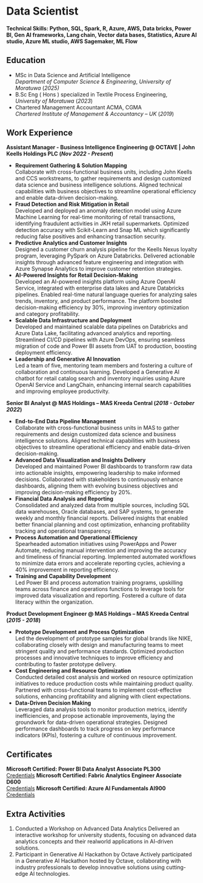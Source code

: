 # Data Scientist

#### Technical Skills: Python, SQL, Spark, R, Azure, AWS, Data bricks, Power BI, Gen AI frameworks, Lang chain, Vector data bases, Statistics, Azure AI studio, Azure ML studio, AWS Sagemaker, ML Flow

## Education
- MSc in Data Science and Artificial Intelligence \
_Department of Computer Science & Engineering_,
_University of Moratuwa_ (_2025)_								       		
- B.Sc Eng ( Hons ) specialized in Textile Process Engineering, \
_University of Moratuwa_ (_2023_)	 			        		
- Chartered Management Accountant ACMA, CGMA \
_Chartered Institute of Management & Accountancy – UK_ (_2019_)

## Work Experience
**Assistant Manager - Business Intelligence Engineering @ OCTAVE | John Keells Holdings PLC (_Nov 2022 - Present_)**
- __Requirement Gathering & Solution Mapping__ \
Collaborate with cross-functional business units, including John Keells and CCS workstreams, to gather requirements and
design customized data science and business intelligence solutions. Aligned technical capabilities with business
objectives to streamline operational efficiency and enable data-driven decision-making.
- __Fraud Detection and Risk Mitigation in Retail__ \
Developed and deployed an anomaly detection model using Azure Machine Learning for real-time monitoring of retail
transactions, identifying fraudulent activities in JKH retail supermarkets. Optimized detection accuracy with Scikit-Learn
and Snap ML which significantly reducing false positives and enhancing transaction security.
- __Predictive Analytics and Customer Insights__ \
Designed a customer churn analysis pipeline for the Keells Nexus loyalty program, leveraging PySpark on Azure
Databricks. Delivered actionable insights through advanced feature engineering and integration with Azure Synapse
Analytics to improve customer retention strategies.
- __AI-Powered Insights for Retail Decision-Making__ \
Developed an AI-powered insights platform using Azure OpenAI Service, integrated with enterprise data lakes and Azure
Databricks pipelines. Enabled real-time natural language queries for analyzing sales trends, inventory, and product
performance. The platform boosted decision-making efficiency by 30%, improving inventory optimization and category
profitability.
- __Scalable Data Infrastructure and Deployment__ \
Developed and maintained scalable data pipelines on Databricks and Azure Data Lake, facilitating advanced analytics and
reporting. Streamlined CI/CD pipelines with Azure DevOps, ensuring seamless migration of code and Power BI assets
from UAT to production, boosting deployment efficiency.
- __Leadership and Generative AI Innovation__ \
Led a team of five, mentoring team members and fostering a culture of collaboration and continuous learning.
Developed a Generative AI chatbot for retail catalog search and inventory inquiries using Azure OpenAI Service and
LangChain, enhancing internal search capabilities and improving employee productivity.

**Senior BI Analyst @ MAS Holdings – MAS Kreeda Central (_2018 - October 2022_)**
- __End-to-End Data Pipeline Management__ \
Collaborate with cross-functional business units in MAS to gather requirements and design customized data science and
business intelligence solutions. Aligned technical capabilities with business objectives to streamline operational
efficiency and enable data-driven decision-making.
- __Advanced Data Visualization and Insights Delivery__ \
Developed and maintained Power BI dashboards to transform raw data into actionable insights, empowering leadership
to make informed decisions. Collaborated with stakeholders to continuously enhance dashboards, aligning them with
evolving business objectives and improving decision-making efficiency by 20%.
- __Financial Data Analysis and Reporting__ \
Consolidated and analyzed data from multiple sources, including SQL data warehouses, Oracle databases, and SAP
systems, to generate weekly and monthly financial reports. Delivered insights that enabled better financial planning and
cost optimization, enhancing profitability tracking and operational transparency.
- __Process Automation and Operational Efficiency__ \
Spearheaded automation initiatives using PowerApps and Power Automate, reducing manual intervention and
improving the accuracy and timeliness of financial reporting. Implemented automated workflows to minimize data
errors and accelerate reporting cycles, achieving a 40% improvement in reporting efficiency.
- __Training and Capability Development__ \
Led Power BI and process automation training programs, upskilling teams across finance and operations functions to
leverage tools for improved data visualization and reporting. Fostered a culture of data literacy within the organization.

**Product Development Engineer @ MAS Holdings – MAS Kreeda Central (_2015 - 2018_)**
- __Prototype Development and Process Optimization__ \
Led the development of prototype samples for global brands like NIKE, collaborating closely with design and
manufacturing teams to meet stringent quality and performance standards. Optimized production processes and
innovative techniques to improve efficiency and contributing to faster prototype delivery.
- __Cost Engineering and Resource Optimization__ \
Conducted detailed cost analysis and worked on resource optimization initiatives to reduce production costs while
maintaining product quality. Partnered with cross-functional teams to implement cost-effective solutions, enhancing
profitability and aligning with client expectations.
- __Data-Driven Decision Making__ \
Leveraged data analysis tools to monitor production metrics, identify inefficiencies, and propose actionable
improvements, laying the groundwork for data-driven operational strategies. Designed performance dashboards to
track progress on key performance indicators (KPIs), fostering a culture of continuous improvement.

## Certificates
**Microsoft Certified: Power BI Data Analyst Associate PL300** \
[Credentials](https://learn.microsoft.com/en-us/users/shihamfarook-8053/credentials/97b8bb9b88c8733a?ref=https%3A%2F%2Fwww.linkedin.com%2F)
**Microsoft Certified: Fabric Analytics Engineer Associate D600** \
[Credentials](https://learn.microsoft.com/en-us/users/shihamfarook-8053/credentials/c524f294ec1fb236?ref=https%3A%2F%2Fwww.linkedin.com%2F)
**Microsoft Certified: Azure AI Fundamentals AI900** \
[Credentials](https://learn.microsoft.com/en-us/users/shihamfarook-8053/credentials/2de3c38e68acfe8f?ref=https%3A%2F%2Fwww.linkedin.com%2F)

## Extra Activities
1. Conducted a Workshop on Advanced Data Analytics
Delivered an interactive workshop for university students, focusing on advanced data analytics concepts and their realworld applications in AI-driven solutions.
2. Participant in Generative AI Hackathon by Octave
Actively participated in a Generative AI Hackathon hosted by Octave, collaborating with industry professionals to
develop innovative solutions using cutting-edge AI technologies.
